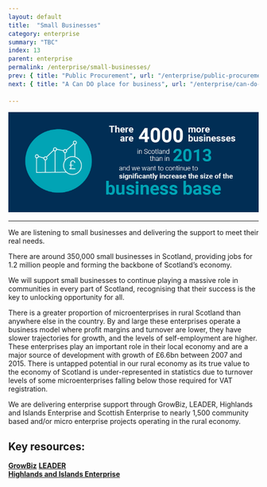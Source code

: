 ```yaml
---
layout: default
title:  "Small Businesses"
category: enterprise
summary: "TBC"
index: 13
parent: enterprise
permalink: /enterprise/small-businesses/
prev: { title: "Public Procurement", url: "/enterprise/public-procurement/" }
next: { title: "A Can DO place for business", url: "/enterprise/can-do-place-business/" }

---
```



![](/assets/images/infographics/Enterprise.3.jpg)

---
We are listening to small businesses and delivering the support to meet their real needs.  

There are around 350,000 small businesses in Scotland, providing jobs for 1.2 million people and forming the backbone of Scotland’s economy.  

We will support small businesses to continue playing a massive role in communities in every part of Scotland, recognising that their success is the key to unlocking opportunity for all.  

There is a greater proportion of microenterprises in rural Scotland than anywhere else in the country.  By and large these enterprises operate a business model where profit margins and turnover are lower, they have slower trajectories for growth, and the levels of self-employment are higher.  These enterprises play an important role in their local economy and are a major source of development with growth of £6.6bn between 2007 and 2015.  There is untapped potential in our rural economy as its true value to the economy of Scotland is under-represented in statistics due to turnover levels of some microenterprises falling below those required for VAT registration.  

We are delivering enterprise support through GrowBiz, LEADER, Highlands and Islands Enterprise and Scottish Enterprise to nearly 1,500 community based and/or micro enterprise projects operating in the rural economy.  

## Key resources:

**[GrowBiz](https://growbiz.co.uk/)**
**[LEADER](https://www.gov.scot/Topics/farmingrural/SRDP/LEADER/)**  
**[Highlands and Islands Enterprise](http://www.hie.co.uk/)**
